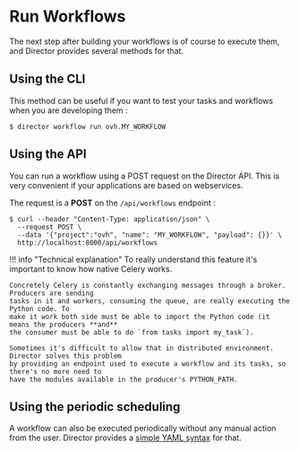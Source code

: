 # Run Workflows

The next step after building your workflows is of course to execute them, and
Director provides several methods for that.

## Using the CLI

This method can be useful if you want to test your tasks and workflows when you
are developing them :

```
$ director workflow run ovh.MY_WORKFLOW
```

## Using the API

You can run a workflow using a POST request on the Director API. This is very
convenient if your applications are based on webservices.

The request is a **POST** on the `/api/workflows` endpoint :

```
$ curl --header "Content-Type: application/json" \
  --request POST \
  --data '{"project":"ovh", "name": "MY_WORKFLOW", "payload": {}}' \
  http://localhost:8000/api/workflows
```

!!! info "Technical explanation"
    To really understand this feature it's important to know how native Celery works.

    Concretely Celery is constantly exchanging messages through a broker. Producers are sending
    tasks in it and workers, consuming the queue, are really executing the Python code. To
    make it work both side must be able to import the Python code (it means the producers **and**
    the consumer must be able to do `from tasks import my_task`).

    Sometimes it's difficult to allow that in distributed environment. Director solves this problem
    by providing an endpoint used to execute a workflow and its tasks, so there's no more need to
    have the modules available in the producer's PYTHON_PATH.

## Using the periodic scheduling

A workflow can also be executed periodically without any manual action from the user. Director provides
a [simple YAML syntax](build-workflows.md#periodic-workflows) for that.